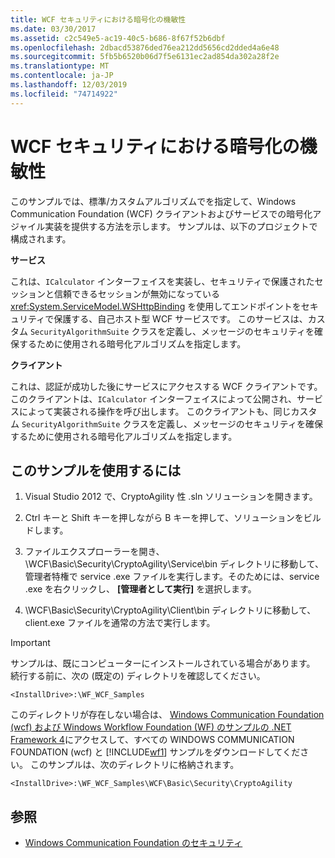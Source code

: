 ```yaml
---
title: WCF セキュリティにおける暗号化の機敏性
ms.date: 03/30/2017
ms.assetid: c2c549e5-ac19-40c5-b686-8f67f52b6dbf
ms.openlocfilehash: 2dbacd53876ded76ea212dd5656cd2dded4a6e48
ms.sourcegitcommit: 5fb5b6520b06d7f5e6131ec2ad854da302a28f2e
ms.translationtype: MT
ms.contentlocale: ja-JP
ms.lasthandoff: 12/03/2019
ms.locfileid: "74714922"
---
```

# <a name="cryptographic-agility-in-wcf-security"></a>WCF セキュリティにおける暗号化の機敏性

このサンプルでは、標準/カスタムアルゴリズムでを指定して、Windows Communication Foundation (WCF) クライアントおよびサービスでの暗号化アジャイル実装を提供する方法を示します。 サンプルは、以下のプロジェクトで構成されます。

**サービス**

これは、`ICalculator` インターフェイスを実装し、セキュリティで保護されたセッションと信頼できるセッションが無効になっている <xref:System.ServiceModel.WSHttpBinding> を使用してエンドポイントをセキュリティで保護する、自己ホスト型 WCF サービスです。 このサービスは、カスタム `SecurityAlgorithmSuite` クラスを定義し、メッセージのセキュリティを確保するために使用される暗号化アルゴリズムを指定します。

**クライアント**

これは、認証が成功した後にサービスにアクセスする WCF クライアントです。 このクライアントは、`ICalculator` インターフェイスによって公開され、サービスによって実装される操作を呼び出します。 このクライアントも、同じカスタム `SecurityAlgorithmSuite` クラスを定義し、メッセージのセキュリティを確保するために使用される暗号化アルゴリズムを指定します。

## <a name="to-use-this-sample"></a>このサンプルを使用するには

1. Visual Studio 2012 で、CryptoAgility 性 .sln ソリューションを開きます。

2. Ctrl キーと Shift キーを押しながら B キーを押して、ソリューションをビルドします。

3. ファイルエクスプローラーを開き、\WCF\Basic\Security\CryptoAgility\Service\bin ディレクトリに移動して、管理者特権で service .exe ファイルを実行します。そのためには、service .exe を右クリックし、 **[管理者として実行]** を選択します。

4. \WCF\Basic\Security\CryptoAgility\Client\bin ディレクトリに移動して、client.exe ファイルを通常の方法で実行します。

> [!IMPORTANT]
> サンプルは、既にコンピューターにインストールされている場合があります。 続行する前に、次の (既定の) ディレクトリを確認してください。
>
> `<InstallDrive>:\WF_WCF_Samples`
>
> このディレクトリが存在しない場合は、 [Windows Communication Foundation (wcf) および Windows Workflow Foundation (WF) のサンプルの .NET Framework 4](https://www.microsoft.com/download/details.aspx?id=21459)にアクセスして、すべての WINDOWS COMMUNICATION FOUNDATION (wcf) と [!INCLUDE[wf1](../../../../includes/wf1-md.md)] サンプルをダウンロードしてください。 このサンプルは、次のディレクトリに格納されます。
>
> `<InstallDrive>:\WF_WCF_Samples\WCF\Basic\Security\CryptoAgility`

## <a name="see-also"></a>参照

- [Windows Communication Foundation のセキュリティ](../feature-details/security.md)
